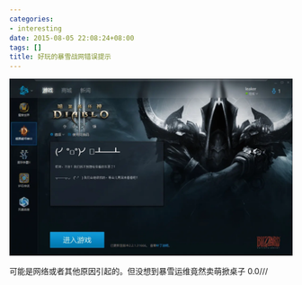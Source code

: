 ```yaml
---
categories:
- interesting
date: 2015-08-05 22:08:24+08:00
tags: []
title: 好玩的暴雪战网错误提示
---
```

![](/images/20150805/battle-net-error.webp)

可能是网络或者其他原因引起的。但没想到暴雪运维竟然卖萌掀桌子 0.0///
